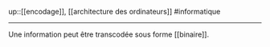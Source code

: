 up::[[encodage]], [[architecture des ordinateurs]]
#informatique 

---


Une information peut être transcodée sous forme [[binaire]].
